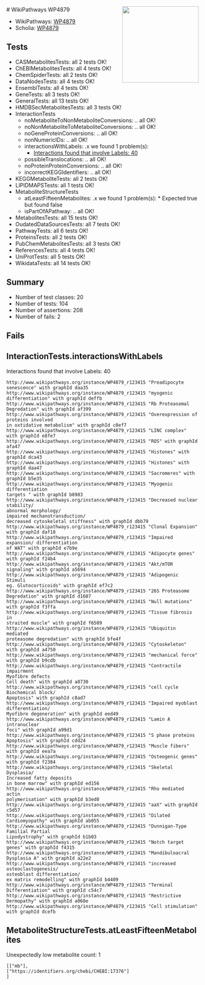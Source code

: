 <img style="float: right; width: 200px" src="https://upload.wikimedia.org/wikipedia/commons/thumb/8/83/Wplogo_with_text_500.png/640px-Wplogo_with_text_500.png" />
# WikiPathways WP4879

* WikiPathways: [WP4879](https://new.wikipathways.org/pathways/WP4879)
* Scholia: [WP4879](https://scholia.toolforge.org/wikipathways/WP4879)
## Tests
* CASMetabolitesTests: all 2 tests OK!
* ChEBIMetabolitesTests: all 4 tests OK!
* ChemSpiderTests: all 2 tests OK!
* DataNodesTests: all 4 tests OK!
* EnsemblTests: all 4 tests OK!
* GeneTests: all 3 tests OK!
* GeneralTests: all 13 tests OK!
* HMDBSecMetabolitesTests: all 3 tests OK!
* InteractionTests
    * noMetaboliteToNonMetaboliteConversions: .. all OK!
    * noNonMetaboliteToMetaboliteConversions: .. all OK!
    * noGeneProteinConversions: .. all OK!
    * nonNumericIDs: .. all OK!
    * interactionsWithLabels: .x we found 1 problem(s):
        * [Interactions found that involve Labels: 40](#fe97a915)
    * possibleTranslocations: .. all OK!
    * noProteinProteinConversions: .. all OK!
    * incorrectKEGGIdentifiers: .. all OK!
* KEGGMetaboliteTests: all 2 tests OK!
* LIPIDMAPSTests: all 1 tests OK!
* MetaboliteStructureTests
    * atLeastFifteenMetabolites: .x we found 1 problem(s):
            * Expected true but found false
    * isPartOfAPathway: .. all OK!
* MetabolitesTests: all 15 tests OK!
* OudatedDataSourcesTests: all 7 tests OK!
* PathwayTests: all 6 tests OK!
* ProteinsTests: all 2 tests OK!
* PubChemMetabolitesTests: all 3 tests OK!
* ReferencesTests: all 4 tests OK!
* UniProtTests: all 5 tests OK!
* WikidataTests: all 14 tests OK!


## Summary

* Number of test classes: 20
* Number of tests: 104
* Number of assertions: 208
* Number of fails: 2

## Fails

<a name="fe97a915" />

## InteractionTests.interactionsWithLabels

Interactions found that involve Labels: 40
```
http://www.wikipathways.org/instance/WP4879_r123415 "Preadipocyte senescence" with graphId daa35
http://www.wikipathways.org/instance/WP4879_r123415 "myogenic differentiation" with graphId deffb
http://www.wikipathways.org/instance/WP4879_r123415 "Rb Proteasomal 
Degredation" with graphId af399
http://www.wikipathways.org/instance/WP4879_r123415 "Overexpression of proteins involved 
in oxtidative metabolism" with graphId c0ef7
http://www.wikipathways.org/instance/WP4879_r123415 "LINC complex" with graphId e8fe7
http://www.wikipathways.org/instance/WP4879_r123415 "ROS" with graphId afa47
http://www.wikipathways.org/instance/WP4879_r123415 "Histones" with graphId dca43
http://www.wikipathways.org/instance/WP4879_r123415 "Histones" with graphId daa47
http://www.wikipathways.org/instance/WP4879_r123415 "Sacromeres" with graphId b5e35
http://www.wikipathways.org/instance/WP4879_r123415 "Myogenic differentiation
targets " with graphId b8983
http://www.wikipathways.org/instance/WP4879_r123415 "Decreased nuclear stability/ 
abnormal morphology/
impaired mechanotransduction/
decreased cytoskeletal stiffness" with graphId dbb79
http://www.wikipathways.org/instance/WP4879_r123415 "Clonal Expansion" with graphId daf18
http://www.wikipathways.org/instance/WP4879_r123415 "Impaired expansion/ differentiation
of WAT" with graphId e7b9e
http://www.wikipathways.org/instance/WP4879_r123415 "Adipocyte genes" with graphId f24b4
http://www.wikipathways.org/instance/WP4879_r123415 "Akt/mTOR signaling" with graphId a5694
http://www.wikipathways.org/instance/WP4879_r123415 "Adipogenic Stimuli
eg. Glutocorticoids" with graphId ef7c2
http://www.wikipathways.org/instance/WP4879_r123415 "26S Proteasome 
Degredation" with graphId d1687
http://www.wikipathways.org/instance/WP4879_r123415 "Null mutations" with graphId f3ffa
http://www.wikipathways.org/instance/WP4879_r123415 "Tissue fibrosis in 
straited muscle" with graphId f6509
http://www.wikipathways.org/instance/WP4879_r123415 "Ubiquitin mediated
proteasome degredation" with graphId bfe4f
http://www.wikipathways.org/instance/WP4879_r123415 "Cytoskeleton" with graphId a4750
http://www.wikipathways.org/instance/WP4879_r123415 "mechanical force" with graphId b9cdb
http://www.wikipathways.org/instance/WP4879_r123415 "Contractile impairment
Myofibre defects
Cell death" with graphId a8730
http://www.wikipathways.org/instance/WP4879_r123415 "cell cycle 
Biochemical block/
Apoptosis" with graphId c8ad7
http://www.wikipathways.org/instance/WP4879_r123415 "Impaired myoblast differentiation/
Myofibre degeneration" with graphId eed49
http://www.wikipathways.org/instance/WP4879_r123415 "Lamin A intranuclear 
foci" with graphId a99d1
http://www.wikipathways.org/instance/WP4879_r123415 "S phase proteins 
Apoptosis" with graphId cdd24
http://www.wikipathways.org/instance/WP4879_r123415 "Muscle fibers" with graphId eea7a
http://www.wikipathways.org/instance/WP4879_r123415 "Osteogenic genes" with graphId f2384
http://www.wikipathways.org/instance/WP4879_r123415 "Skeletal Dysplasia/
Increased fatty deposits 
in bone marrow" with graphId ed156
http://www.wikipathways.org/instance/WP4879_r123415 "Rho mediated actin 
polymerisation" with graphId b3ed0
http://www.wikipathways.org/instance/WP4879_r123415 "aaX" with graphId c5d57
http://www.wikipathways.org/instance/WP4879_r123415 "Dilated Cardiomyopathy" with graphId ab055
http://www.wikipathways.org/instance/WP4879_r123415 "Dunnigan-Type Familial Partial 
Lipodystrophy" with graphId b1b03
http://www.wikipathways.org/instance/WP4879_r123415 "Notch target genes" with graphId f4315
http://www.wikipathways.org/instance/WP4879_r123415 "Mandibuloacral Dysplasia A" with graphId a22e2
http://www.wikipathways.org/instance/WP4879_r123415 "increased osteoclastogenesis/ 
osteoblast differentiation/
ex matrix remodelling" with graphId b4409
http://www.wikipathways.org/instance/WP4879_r123415 "Terminal Differentiation" with graphId c54c7
http://www.wikipathways.org/instance/WP4879_r123415 "Restrictive Dermopathy" with graphId a068e
http://www.wikipathways.org/instance/WP4879_r123415 "Cell stimulation" with graphId dcefb
```

<a name="6d4290fe" />

## MetaboliteStructureTests.atLeastFifteenMetabolites

Unexpectedly low metabolite count: 1

```
[["mb"],
["https://identifiers.org/chebi/CHEBI:17376"]
]
```

